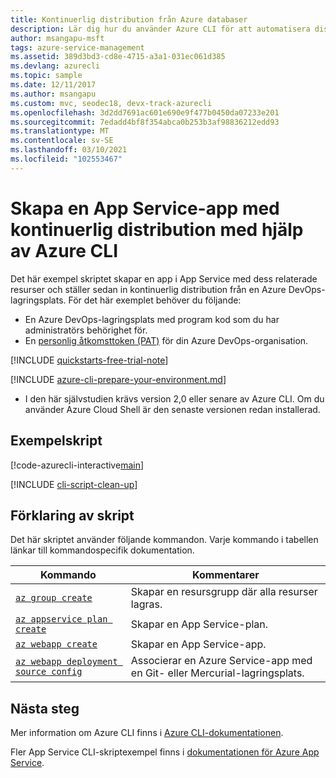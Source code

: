 ```yaml
---
title: Kontinuerlig distribution från Azure databaser
description: Lär dig hur du använder Azure CLI för att automatisera distribution och hantering av din App Service-app. Det här exemplet visar hur du konfigurerar CI/CD från Azure databaser.
author: msangapu-msft
tags: azure-service-management
ms.assetid: 389d3bd3-cd8e-4715-a3a1-031ec061d385
ms.devlang: azurecli
ms.topic: sample
ms.date: 12/11/2017
ms.author: msangapu
ms.custom: mvc, seodec18, devx-track-azurecli
ms.openlocfilehash: 3d2dd7691ac601e690e9f477b0450da07233e201
ms.sourcegitcommit: 7edadd4bf8f354abca0b253b3af98836212edd93
ms.translationtype: MT
ms.contentlocale: sv-SE
ms.lasthandoff: 03/10/2021
ms.locfileid: "102553467"
---
```

# <a name="create-an-app-service-app-with-continuous-deployment-using-azure-cli"></a>Skapa en App Service-app med kontinuerlig distribution med hjälp av Azure CLI

Det här exempel skriptet skapar en app i App Service med dess relaterade resurser och ställer sedan in kontinuerlig distribution från en Azure DevOps-lagringsplats. För det här exemplet behöver du följande:

* En Azure DevOps-lagringsplats med program kod som du har administratörs behörighet för.
* En [personlig åtkomsttoken (PAT)](/azure/devops/organizations/accounts/use-personal-access-tokens-to-authenticate) för din Azure DevOps-organisation.

[!INCLUDE [quickstarts-free-trial-note](../../../includes/quickstarts-free-trial-note.md)]


[!INCLUDE [azure-cli-prepare-your-environment.md](../../../includes/azure-cli-prepare-your-environment.md)]

 - I den här självstudien krävs version 2,0 eller senare av Azure CLI. Om du använder Azure Cloud Shell är den senaste versionen redan installerad.

## <a name="sample-script"></a>Exempelskript

[!code-azurecli-interactive[main](../../../cli_scripts/app-service/deploy-vsts-continuous/deploy-vsts-continuous.sh?highlight=3-4 "Create an app with continuous deployment from Azure DevOps")]

[!INCLUDE [cli-script-clean-up](../../../includes/cli-script-clean-up.md)]

## <a name="script-explanation"></a>Förklaring av skript

Det här skriptet använder följande kommandon. Varje kommando i tabellen länkar till kommandospecifik dokumentation.

| Kommando | Kommentarer |
|---|---|
| [`az group create`](/cli/azure/group#az-group-create) | Skapar en resursgrupp där alla resurser lagras. |
| [`az appservice plan create`](/cli/azure/appservice/plan#az-appservice-plan-create) | Skapar en App Service-plan. |
| [`az webapp create`](/cli/azure/webapp#az-webapp-create) | Skapar en App Service-app. |
| [`az webapp deployment source config`](/cli/azure/webapp/deployment/source#az-webapp-deployment-source-config) | Associerar en Azure Service-app med en Git- eller Mercurial-lagringsplats. |

## <a name="next-steps"></a>Nästa steg

Mer information om Azure CLI finns i [Azure CLI-dokumentationen](/cli/azure).

Fler App Service CLI-skriptexempel finns i [dokumentationen för Azure App Service](../samples-cli.md).
